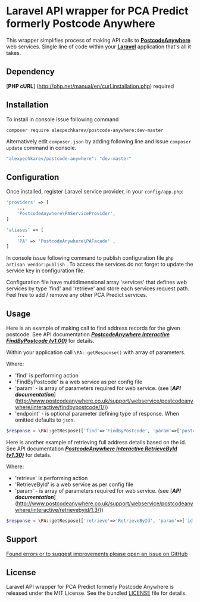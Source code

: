 # Laravel API wrapper for PCA Predict formerly Postcode Anywhere

This wrapper simplifies process of making API calls to [**PostcodeAnywhere**](http://www.postcodeanywhere.co.uk/)  web services.
Single line of code within your [**Laravel**](http://laravel.com/) application that's all it takes.


Dependency
------------
[**PHP cURL**] (http://php.net/manual/en/curl.installation.php) required


Installation
------------

To install in console issue following command 
```
composer require alexpechkarev/postcode-anywhere:dev-master
```

Alternatively edit `composer.json` by adding following line and issue `composer update` command in console.

```php
"alexpechkarev/postcode-anywhere": "dev-master"
```


Configuration
-------------

Once installed, register Laravel service provider, in your `config/app.php`:

```php
'providers' => [
	...
    'PostcodeAnywhere\PAServiceProvider',
]

'aliases' => [
	...
    'PA' => 'PostcodeAnywhere\PAFacade' ,
]
```

In console issue following command to publish configuration file `php artisan vendor:publish` .
To access the services do not forget to update the service key in configuration file. 

Configuration file have multidimensional array 'services' that defines web services by type 'find' and 'retrieve' and store each services request path. Feel free to add / remove any other PCA Predict services. 

Usage
-----
Here is an example of making call to find address records for the given postcode. 
See API documentation [***PostcodeAnywhere Interactive FindByPostcode (v1.00)***](http://www.postcodeanywhere.co.uk/support/webservice/postcodeanywhere/interactive/findbypostcode/1/) for details.

Within your application call `\PA::getResponse()` with array of parameters. 

Where:
- 'find' is performing action
- 'FindByPostcode' is a web service as per config file
- 'param' - is array of parameters required for web service. (see [***API documentation***] (http://www.postcodeanywhere.co.uk/support/webservice/postcodeanywhere/interactive/findbypostcode/1/))
- 'endpoint' - is optional parameter defining type of response. When omitted defaults to `json`.

```php
$response = \PA::getRespose(['find'=>'FindByPostcode', 'param'=>['postcode'=>'SW1A 1AA', 'endpoint'=>'json'] ]);
```

Here is another example of retrieving full address details based on the id. 
See API documentation [***PostcodeAnywhere Interactive RetrieveById (v1.30)***](http://www.postcodeanywhere.co.uk/support/webservice/postcodeanywhere/interactive/retrievebyid/1.3/) for details.

Where:
- 'retrieve' is performing action
- 'RetrieveById' is a web service as per config file
- 'param' - is array of parameters required for web service. (see [***API documentation***] (http://www.postcodeanywhere.co.uk/support/webservice/postcodeanywhere/interactive/retrievebyid/1.3/))

```php
$response = \PA::getRespose(['retrieve'=>'RetrieveById', 'param'=>['id'=>'23747212.00'] ]);
```



Support
-------

[Found errors or to suggest improvements please open an issue on GitHub](https://github.com/alexpechkarev/postcode-anywhere/issues)


License
-------

Laravel API wrapper for PCA Predict formerly Postcode Anywhere is released under the MIT License. See the bundled
[LICENSE](https://github.com/alexpechkarev/postcode-anywhere/blob/master/LICENSE)
file for details.
